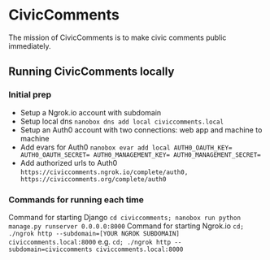 # CivicComments

The mission of CivicComments is to make civic comments public immediately.

## Running CivicComments locally

### Initial prep

* Setup a Ngrok.io account with subdomain
* Setup local dns ``nanobox dns add local civiccomments.local``
* Setup an Auth0 account with two connections: web app and machine to machine
* Add evars for Auth0
``nanobox evar add local AUTH0_OAUTH_KEY= AUTH0_OAUTH_SECRET= AUTH0_MANAGEMENT_KEY= AUTH0_MANAGEMENT_SECRET=``
* Add authorized urls to Auth0
``https://civiccomments.ngrok.io/complete/auth0, https://civiccomments.org/complete/auth0``

### Commands for running each time

Command for starting Django ``cd civiccomments; nanobox run python manage.py runserver 0.0.0.0:8000``
Command for starting Ngrok.io ``cd; ./ngrok http --subdomain=[YOUR NGROK SUBDOMAIN] civiccomments.local:8000`` e.g. ``cd; ./ngrok http --subdomain=civiccomments civiccomments.local:8000``
